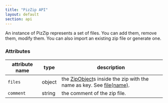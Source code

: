 ```yaml
---
title: "PizZip API"
layout: default
section: api
---
```


An instance of PizZip represents a set of files. You can add them, remove them,
modify them. You can also import an existing zip file or generate one.

### Attributes

| attribute name | type   | description                                                                                                                                                                          |
| -------------- | ------ | ------------------------------------------------------------------------------------------------------------------------------------------------------------------------------------ |
| `files`        | object | the [ZipObject]({{site.baseurl}}/documentation/api_zipobject.html)s inside the zip with the name as key. See [file(name)]({{site.baseurl}}/documentation/api_pizzip/file_name.html). |
| `comment`      | string | the comment of the zip file.                                                                                                                                                         |
